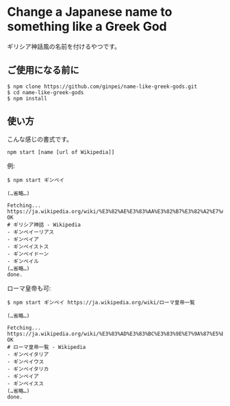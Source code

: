 # Change a Japanese name to something like a Greek God

ギリシア神話風の名前を付けるやつです。

## ご使用になる前に

```
$ npm clone https://github.com/ginpei/name-like-greek-gods.git
$ cd name-like-greek-gods
$ npm install
```

## 使い方

こんな感じの書式です。

```
npm start [name [url of Wikipedia]]
```

例:

```
$ npm start ギンペイ

(…省略…)

Fetching...
https://ja.wikipedia.org/wiki/%E3%82%AE%E3%83%AA%E3%82%B7%E3%82%A2%E7%A5%9E%E8%A9%B1
OK
# ギリシア神話 - Wikipedia
- ギンペイーリアス
- ギンペイア
- ギンペイストス
- ギンペイドーン
- ギンペイル
(…省略…)
done.
```

ローマ皇帝も可:

```
$ npm start ギンペイ https://ja.wikipedia.org/wiki/ローマ皇帝一覧

(…省略…)

Fetching...
https://ja.wikipedia.org/wiki/%E3%83%AD%E3%83%BC%E3%83%9E%E7%9A%87%E5%B8%9D%E4%B8%80%E8%A6%A7
OK
# ローマ皇帝一覧 - Wikipedia
- ギンペイタリア
- ギンペイウス
- ギンペイタリカ
- ギンペイア
- ギンペイスス
(…省略…)
done.
```
